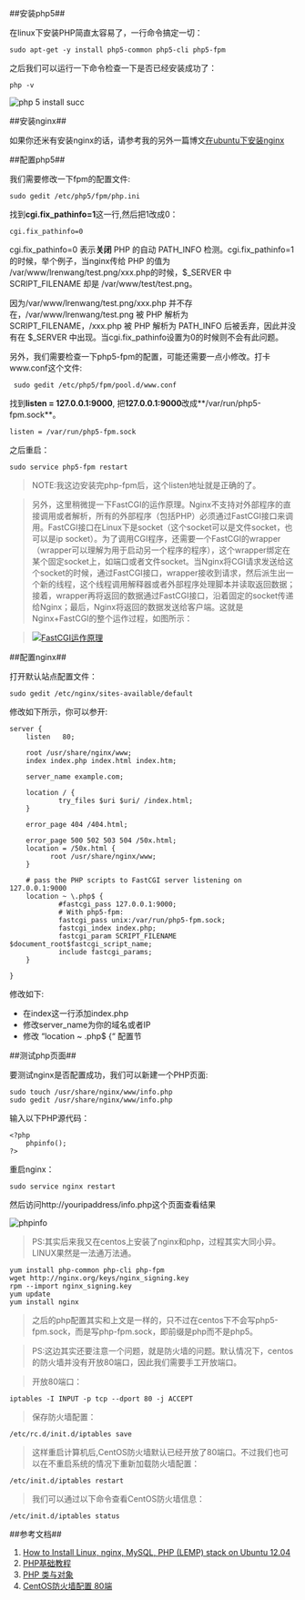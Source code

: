 ##安装php5##

在linux下安装PHP简直太容易了，一行命令搞定一切：

	sudo apt-get -y install php5-common php5-cli php5-fpm

之后我们可以运行一下命令检查一下是否已经安装成功了：

	php -v

![php 5 install succ](./php5_install_succ.png)

##安装nginx##

如果你还米有安装nginx的话，请参考我的另外一篇博文[在ubuntu下安装nginx](http://my.oschina.net/knightuniverse/blog/157869)

##配置php5##

我们需要修改一下fpm的配置文件:
	
	sudo gedit /etc/php5/fpm/php.ini

找到**cgi.fix_pathinfo=1**这一行,然后把1改成0：

	cgi.fix_pathinfo=0

cgi.fix_pathinfo=0 表示**关闭** PHP 的自动 PATH_INFO 检测。cgi.fix_pathinfo=1的时候，举个例子，当nginx传给 PHP 的值为 /var/www/lrenwang/test.png/xxx.php的时候，$_SERVER 中 SCRIPT_FILENAME 却是 /var/www/test/test.png。

因为/var/www/lrenwang/test.png/xxx.php 并不存在，/var/www/lrenwang/test.png 被 PHP 解析为 SCRIPT_FILENAME，/xxx.php 被 PHP 解析为 PATH_INFO 后被丢弃，因此并没有在 $_SERVER 中出现。当cgi.fix_pathinfo设置为0的时候则不会有此问题。

另外，我们需要检查一下php5-fpm的配置，可能还需要一点小修改。打卡www.conf这个文件:

	 sudo gedit /etc/php5/fpm/pool.d/www.conf

找到**listen = 127.0.0.1:9000**, 把**127.0.0.1:9000**改成**/var/run/php5-fpm.sock**。

	listen = /var/run/php5-fpm.sock

之后重启：

	sudo service php5-fpm restart

>NOTE:我这边安装完php-fpm后，这个listen地址就是正确的了。

>另外，这里稍微提一下FastCGI的运作原理。Nginx不支持对外部程序的直接调用或者解析，所有的外部程序（包括PHP）必须通过FastCGI接口来调用。FastCGI接口在Linux下是socket（这个socket可以是文件socket，也可以是ip socket）。为了调用CGI程序，还需要一个FastCGI的wrapper（wrapper可以理解为用于启动另一个程序的程序），这个wrapper绑定在某个固定socket上，如端口或者文件socket。当Nginx将CGI请求发送给这个socket的时候，通过FastCGI接口，wrapper接收到请求，然后派生出一个新的线程，这个线程调用解释器或者外部程序处理脚本并读取返回数据；接着，wrapper再将返回的数据通过FastCGI接口，沿着固定的socket传递给Nginx；最后，Nginx将返回的数据发送给客户端。这就是Nginx+FastCGI的整个运作过程，如图所示：

>[![FastCGI运作原理](./FastCGI运作原理.jpg)](http://book.51cto.com/art/201202/314840.htm)

##配置nginx##

打开默认站点配置文件：

	sudo gedit /etc/nginx/sites-available/default

修改如下所示，你可以参开:

	server {
        listen   80;
        
        root /usr/share/nginx/www;
        index index.php index.html index.htm;

        server_name example.com;

        location / {
                try_files $uri $uri/ /index.html;
        }

        error_page 404 /404.html;

        error_page 500 502 503 504 /50x.html;
        location = /50x.html {
              root /usr/share/nginx/www;
        }

        # pass the PHP scripts to FastCGI server listening on 127.0.0.1:9000
        location ~ \.php$ {
                #fastcgi_pass 127.0.0.1:9000;
                # With php5-fpm:
                fastcgi_pass unix:/var/run/php5-fpm.sock;
                fastcgi_index index.php;
                fastcgi_param SCRIPT_FILENAME $document_root$fastcgi_script_name;
                include fastcgi_params;  
        }

	}

修改如下:

+	在index这一行添加index.php
+	修改server_name为你的域名或者IP
+	修改 “location ~ \.php$ {“ 配置节

##测试php页面##

要测试nginx是否配置成功，我们可以新建一个PHP页面:
	
	sudo touch /usr/share/nginx/www/info.php
	sudo gedit /usr/share/nginx/www/info.php
	
输入以下PHP源代码：

    <?php
        phpinfo();
    ?>

重启nginx：

	sudo service nginx restart

然后访问http://youripaddress/info.php这个页面查看结果

![phpinfo](./php5_phpinfo.png)

>PS:其实后来我又在centos上安装了nginx和php，过程其实大同小异。LINUX果然是一法通万法通。

	yum install php-common php-cli php-fpm
	wget http://nginx.org/keys/nginx_signing.key
	rpm --import nginx_signing.key
	yum update
	yum install nginx

>之后的php配置其实和上文是一样的，只不过在centos下不会写php5-fpm.sock，而是写php-fpm.sock，即前缀是php而不是php5。

>PS:这边其实还要注意一个问题，就是防火墙的问题。默认情况下，centos的防火墙并没有开放80端口，因此我们需要手工开放端口。

>开放80端口：

	iptables -I INPUT -p tcp --dport 80 -j ACCEPT

>保存防火墙配置：

	/etc/rc.d/init.d/iptables save

>这样重启计算机后,CentOS防火墙默认已经开放了80端口。不过我们也可以在不重启系统的情况下重新加载防火墙配置：

	/etc/init.d/iptables restart

>我们可以通过以下命令查看CentOS防火墙信息：

	/etc/init.d/iptables status

##参考文档##

1.	[How to Install Linux, nginx, MySQL, PHP (LEMP) stack on Ubuntu 12.04](https://www.digitalocean.com/community/articles/how-to-install-linux-nginx-mysql-php-lemp-stack-on-ubuntu-12-04)
2.	[PHP基础教程](http://www.w3school.com.cn/php/)
3.	[PHP 类与对象](http://www.5idev.com/p-php_class_object.shtml)
4.	[CentOS防火墙配置 80端](http://os.51cto.com/art/201003/191522.htm)
